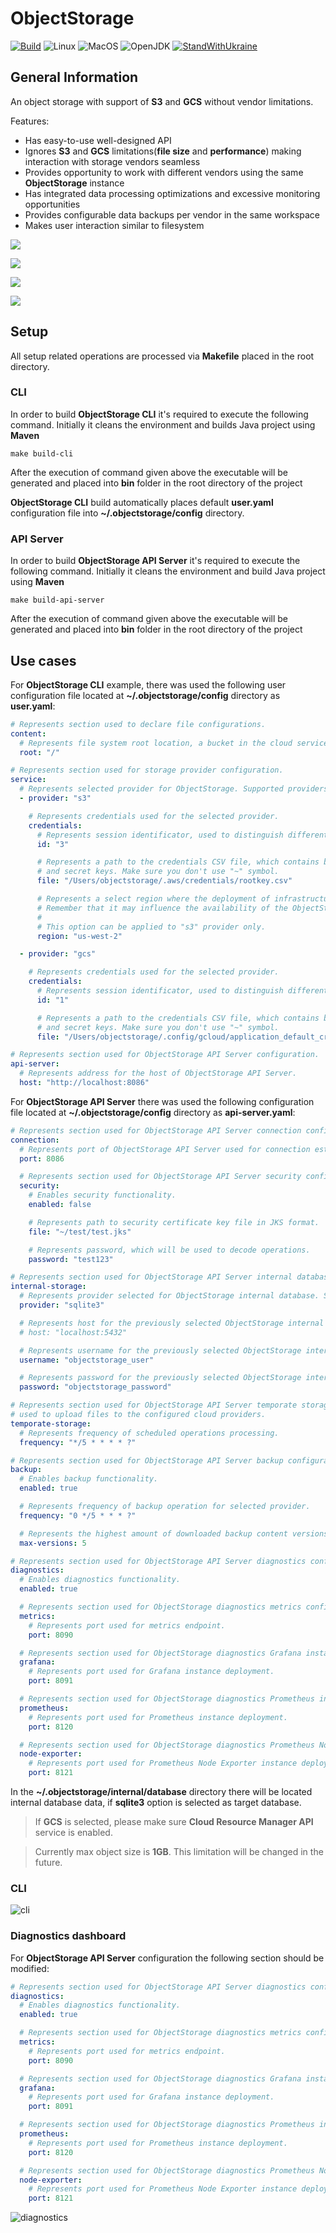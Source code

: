 # ObjectStorage

[![Build](https://github.com/YarikRevich/ObjectStorage/actions/workflows/build.yml/badge.svg)](https://github.com/YarikRevich/ObjectStorage/actions/workflows/build.yml)
![Linux](https://img.shields.io/badge/Linux-FCC624?style=for-the-badge&logo=linux&logoColor=black)
![MacOS](https://img.shields.io/badge/MacOS-8773f5?style=for-the-badge&logo=macos&logoColor=black)
![OpenJDK](https://img.shields.io/badge/JDK-23-65bd60?style=for-the-badge)
[![StandWithUkraine](https://raw.githubusercontent.com/vshymanskyy/StandWithUkraine/main/badges/StandWithUkraine.svg)](https://github.com/vshymanskyy/StandWithUkraine/blob/main/docs/README.md)

## General Information

An object storage with support of **S3** and **GCS** without vendor limitations.

Features:
* Has easy-to-use well-designed API
* Ignores **S3** and **GCS** limitations(**file size** and **performance**) making interaction with storage vendors seamless
* Provides opportunity to work with different vendors using the same **ObjectStorage** instance
* Has integrated data processing optimizations and excessive monitoring opportunities
* Provides configurable data backups per vendor in the same workspace
* Makes user interaction similar to filesystem

![](./docs/high-level-design.png)

![](./docs/detailed-design.png)

![](./docs/internal-database-design.png)

![](./docs/internal-storage-design.png)

## Setup

All setup related operations are processed via **Makefile** placed in the root directory.

### CLI

In order to build **ObjectStorage CLI** it's required to execute the following command. Initially it cleans the environment and builds Java project using **Maven**
```shell
make build-cli
```

After the execution of command given above the executable will be generated and placed into **bin** folder in the root directory of the project

**ObjectStorage CLI** build automatically places default **user.yaml** configuration file into **~/.objectstorage/config** directory.

### API Server

In order to build **ObjectStorage API Server** it's required to execute the following command. Initially it cleans the environment and build Java project using **Maven**
```shell
make build-api-server
```

After the execution of command given above the executable will be generated and placed into **bin** folder in the root directory of the project

## Use cases

For **ObjectStorage CLI** example, there was used the following user configuration file located at **~/.objectstorage/config** directory as **user.yaml**:
```yaml
# Represents section used to declare file configurations.
content:
  # Represents file system root location, a bucket in the cloud service context.
  root: "/"

# Represents section used for storage provider configuration.
service:
  # Represents selected provider for ObjectStorage. Supported providers are "s3" and "gcs" only.
  - provider: "s3"

    # Represents credentials used for the selected provider.
    credentials:
      # Represents session identificator, used to distinguish different workspaces and thus separate content inside.
      id: "3"

      # Represents a path to the credentials CSV file, which contains both access
      # and secret keys. Make sure you don't use "~" symbol.
      file: "/Users/objectstorage/.aws/credentials/rootkey.csv"

      # Represents a select region where the deployment of infrastructure will be performed.
      # Remember that it may influence the availability of the ObjectStorage deployed infrastructure.
      #
      # This option can be applied to "s3" provider only.
      region: "us-west-2"

  - provider: "gcs"

    # Represents credentials used for the selected provider.
    credentials:
      # Represents session identificator, used to distinguish different workspaces and thus separate content inside.
      id: "1"

      # Represents a path to the credentials CSV file, which contains both access
      # and secret keys. Make sure you don't use "~" symbol.
      file: "/Users/objectstorage/.config/gcloud/application_default_credentials.json"

# Represents section used for ObjectStorage API Server configuration.
api-server:
  # Represents address for the host of ObjectStorage API Server.
  host: "http://localhost:8086"
```

For **ObjectStorage API Server** there was used the following configuration file located at **~/.objectstorage/config** directory as **api-server.yaml**:
```yaml
# Represents section used for ObjectStorage API Server connection configuration.
connection:
  # Represents port of ObjectStorage API Server used for connection establishment.
  port: 8086

  # Represents section used for ObjectStorage API Server security configuration.
  security:
    # Enables security functionality.
    enabled: false

    # Represents path to security certificate key file in JKS format.
    file: "~/test/test.jks"

    # Represents password, which will be used to decode operations.
    password: "test123"

# Represents section used for ObjectStorage API Server internal database configuration.
internal-storage:
  # Represents provider selected for ObjectStorage internal database. Supported providers are "sqlite3" and "postgres" only.
  provider: "sqlite3"

  # Represents host for the previously selected ObjectStorage internal database provider, works only for "postgres".
  # host: "localhost:5432"

  # Represents username for the previously selected ObjectStorage internal database provider.
  username: "objectstorage_user"

  # Represents password for the previously selected ObjectStorage internal database provider.
  password: "objectstorage_password"

# Represents section used for ObjectStorage API Server temporate storage configuration. Same compression will be
# used to upload files to the configured cloud providers.
temporate-storage:
  # Represents frequency of scheduled operations processing.
  frequency: "*/5 * * * * ?"

# Represents section used for ObjectStorage API Server backup configuration.
backup:
  # Enables backup functionality.
  enabled: true

  # Represents frequency of backup operation for selected provider.
  frequency: "0 */5 * * * ?"

  # Represents the highest amount of downloaded backup content versions per each workspace.
  max-versions: 5

# Represents section used for ObjectStorage API Server diagnostics configuration.
diagnostics:
  # Enables diagnostics functionality.
  enabled: true

  # Represents section used for ObjectStorage diagnostics metrics configuration.
  metrics:
    # Represents port used for metrics endpoint.
    port: 8090

  # Represents section used for ObjectStorage diagnostics Grafana instance.
  grafana:
    # Represents port used for Grafana instance deployment.
    port: 8091

  # Represents section used for ObjectStorage diagnostics Prometheus instance.
  prometheus:
    # Represents port used for Prometheus instance deployment.
    port: 8120

  # Represents section used for ObjectStorage diagnostics Prometheus Node Exporter instance.
  node-exporter:
    # Represents port used for Prometheus Node Exporter instance deployment.
    port: 8121
```

In the **~/.objectstorage/internal/database** directory there will be located internal database data, if **sqlite3** 
option is selected as target database.

> If **GCS** is selected, please make sure **Cloud Resource Manager API** service is enabled.

> Currently max object size is **1GB**. This limitation will be changed in the future.

### CLI

![cli](./docs/examples/cli.gif)

### Diagnostics dashboard

For **ObjectStorage API Server** configuration the following section should be modified:
```yaml
# Represents section used for ObjectStorage API Server diagnostics configuration.
diagnostics:
  # Enables diagnostics functionality.
  enabled: true

  # Represents section used for ObjectStorage diagnostics metrics configuration.
  metrics:
    # Represents port used for metrics endpoint.
    port: 8090

  # Represents section used for ObjectStorage diagnostics Grafana instance.
  grafana:
    # Represents port used for Grafana instance deployment.
    port: 8091

  # Represents section used for ObjectStorage diagnostics Prometheus instance.
  prometheus:
    # Represents port used for Prometheus instance deployment.
    port: 8120

  # Represents section used for ObjectStorage diagnostics Prometheus Node Exporter instance.
  node-exporter:
    # Represents port used for Prometheus Node Exporter instance deployment.
    port: 8121
```

![diagnostics](./docs/examples/diagnostics.gif)